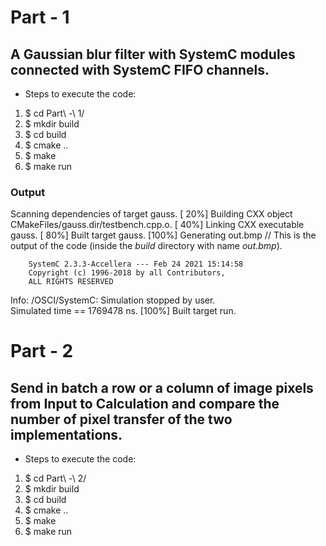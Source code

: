 # Part - 1
## A Gaussian blur filter with SystemC modules connected with SystemC FIFO channels.
- Steps to execute the code: 
1. $ cd Part\ -\ 1/
2. $ mkdir build
3. $ cd build
4. $ cmake ..
5. $ make 
6. $ make run 
### Output
Scanning dependencies of target gauss. 
[ 20%] Building CXX object CMakeFiles/gauss.dir/testbench.cpp.o. 
[ 40%] Linking CXX executable gauss. 
[ 80%] Built target gauss. 
[100%] Generating out.bmp // This is the output of the code (inside the *build* directory with name *out.bmp*). 

        SystemC 2.3.3-Accellera --- Feb 24 2021 15:14:58
        Copyright (c) 1996-2018 by all Contributors,
        ALL RIGHTS RESERVED

Info: /OSCI/SystemC: Simulation stopped by user.  
Simulated time == 1769478 ns. 
[100%] Built target run. 


# Part - 2 
##  Send in batch a row or a column of image pixels from Input to Calculation and compare the number of pixel transfer of the two implementations.
- Steps to execute the code: 
1. $ cd Part\ -\ 2/
2. $ mkdir build
3. $ cd build
4. $ cmake ..
5. $ make 
6. $ make run 

     
